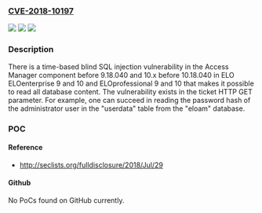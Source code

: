 ### [CVE-2018-10197](https://cve.mitre.org/cgi-bin/cvename.cgi?name=CVE-2018-10197)
![](https://img.shields.io/static/v1?label=Product&message=n%2Fa&color=blue)
![](https://img.shields.io/static/v1?label=Version&message=n%2Fa&color=blue)
![](https://img.shields.io/static/v1?label=Vulnerability&message=n%2Fa&color=brighgreen)

### Description

There is a time-based blind SQL injection vulnerability in the Access Manager component before 9.18.040 and 10.x before 10.18.040 in ELO ELOenterprise 9 and 10 and ELOprofessional 9 and 10 that makes it possible to read all database content. The vulnerability exists in the ticket HTTP GET parameter. For example, one can succeed in reading the password hash of the administrator user in the "userdata" table from the "eloam" database.

### POC

#### Reference
- http://seclists.org/fulldisclosure/2018/Jul/29

#### Github
No PoCs found on GitHub currently.

